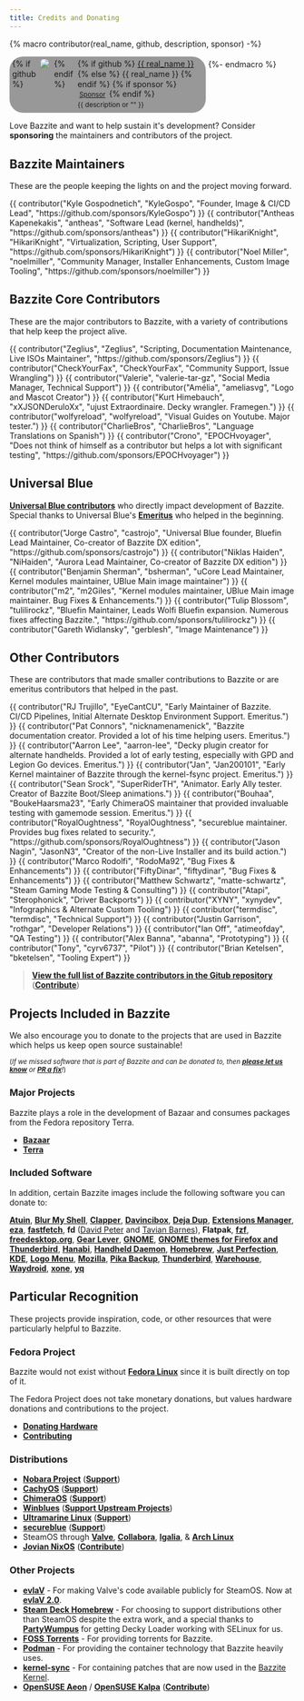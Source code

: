 ```yaml
---
title: Credits and Donating
---
```


{% macro contributor(real_name, github, description, sponsor) -%}
    <div style="
    display: inline-flex;
    flex-direction: row;
    gap: 0.5rem;
    align-items: top;
    background-color: #00000066;
    border-radius: 24px;
    padding: 0.3rem;
    padding-right: 0.4rem;
    min-width: 200px;
    width: 100%;
    max-width: 335px;
    line-height: 1.1rem;"
    >
        {% if github %}
            <img
            src="https://github.com/{{ github }}.png?size=60" class="no-lightbox"
            loading="lazy"
            style="max-height:60px;
                border-radius: 24px;"
            >
        {% endif %}
        <div>
            {% if github %}
                <a href="https://github.com/{{ github }}">{{ real_name }}</a>
            {% else %}
                <span>{{ real_name }}</span>
            {% endif %}
            {% if sponsor %}
                <small>
                  <a
                    href="{{ sponsor }}"
                    style="
                      background-color: var(--md-primary-fg-color);
                      color: var(--md-primary-bg-color);
                      border: none;
                      padding: 1px 3px;
                      border-radius: 24px;"
                  >Sponsor</a>
                </small>
            {% endif %}
            <div><small>{{ description or "" }}</small></div>
        </div>
    </div>
{%- endmacro %}

Love Bazzite and want to help sustain it's development?  Consider **sponsoring** the maintainers and contributors of the project.

## Bazzite Maintainers
These are the people keeping the lights on and the project moving forward.
<div style="display: flex; flex-wrap: wrap; gap: 0.4rem;">
{{ contributor("Kyle Gospodnetich", "KyleGospo", "Founder, Image & CI/CD Lead", "https://github.com/sponsors/KyleGospo") }}
{{ contributor("Antheas Kapenekakis", "antheas", "Software Lead (kernel, handhelds)", "https://github.com/sponsors/antheas") }}
{{ contributor("HikariKnight", "HikariKnight", "Virtualization, Scripting, User Support", "https://github.com/sponsors/HikariKnight") }}
{{ contributor("Noel Miller", "noelmiller", "Community Manager, Installer Enhancements, Custom Image Tooling", "https://github.com/sponsors/noelmiller") }}
</div>

## Bazzite Core Contributors
These are the major contributors to Bazzite, with a variety of contributions that help keep the project alive.

<div style="display: flex; flex-wrap: wrap; gap: 0.4rem;">
{{ contributor("Zeglius", "Zeglius", "Scripting, Documentation Maintenance, Live ISOs Maintainer", "https://github.com/sponsors/Zeglius") }}
{{ contributor("CheckYourFax", "CheckYourFax", "Community Support, Issue Wrangling") }}
{{ contributor("Valerie", "valerie-tar-gz", "Social Media Manager, Technical Support") }}
{{ contributor("Amélia", "ameliasvg", "Logo and Mascot Creator") }}
{{ contributor("Kurt Himebauch", "xXJSONDeruloXx", "ujust Extraordinaire. Decky wrangler. Framegen.") }}
{{ contributor("wolfyreload", "wolfyreload", "Visual Guides on Youtube. Major tester.") }}
{{ contributor("CharlieBros", "CharlieBros", "Language Translations on Spanish") }}
{{ contributor("Crono", "EPOCHvoyager", "Does not think of himself as a contributor but helps a lot with significant testing", "https://github.com/sponsors/EPOCHvoyager") }}

</div>

## Universal Blue
[**Universal Blue contributors**](https://github.com/ublue-os) who directly impact development of Bazzite. Special thanks to Universal Blue's [**Emeritus**](https://github.com/ublue-os/main/blob/main/emeritus.md) who helped in the beginning.

<div style="display: flex; flex-wrap: wrap; gap: 0.4rem;">
{{ contributor("Jorge Castro", "castrojo", "Universal Blue founder, Bluefin Lead Maintainer, Co-creator of Bazzite DX edition", "https://github.com/sponsors/castrojo") }}
{{ contributor("Niklas Haiden", "NiHaiden", "Aurora Lead Maintainer, Co-creator of Bazzite DX edition") }}
{{ contributor("Benjamin Sherman", "bsherman", "uCore Lead Maintainer, Kernel modules maintainer, UBlue Main image maintainer") }}
{{ contributor("m2", "m2Giles", "Kernel modules maintainer, UBlue Main image maintainer. Bug Fixes & Enhancements.") }}
{{ contributor("Tulip Blossom", "tulilirockz", "Bluefin Maintainer, Leads Wolfi Bluefin expansion. Numerous fixes affecting Bazzite.", "https://github.com/sponsors/tulilirockz") }}
{{ contributor("Gareth Widlansky", "gerblesh", "Image Maintenance") }}
</div>

## Other Contributors
These are contributors that made smaller contributions to Bazzite or are emeritus contributors that helped in the past.
<div style="display: flex; flex-wrap: wrap; gap: 0.4rem;">
{{ contributor("RJ Trujillo", "EyeCantCU", "Early Maintainer of Bazzite. CI/CD Pipelines, Initial Alternate Desktop Environment Support. Emeritus.") }}
{{ contributor("Pat Connors", "nicknamenamenick", "Bazzite documentation creator. Provided a lot of his time helping users. Emeritus.") }}
{{ contributor("Aarron Lee", "aarron-lee", "Decky plugin creator for alternate handhelds. Provided a lot of early testing, especially with GPD and Legion Go devices. Emeritus.") }}
{{ contributor("Jan", "Jan200101", "Early Kernel maintainer of Bazzite through the kernel-fsync project. Emeritus.") }}
{{ contributor("Sean Srock", "SuperRiderTH", "Animator. Early Ally tester. Creator of Bazzite Boot/Sleep animations.") }}
{{ contributor("Bouhaa", "BoukeHaarsma23", "Early ChimeraOS maintainer that provided invaluable testing with gamemode session. Emeritus.") }}
{{ contributor("RoyalOughtness", "RoyalOughtness", "secureblue maintainer. Provides bug fixes related to security.", "https://github.com/sponsors/RoyalOughtness") }}
{{ contributor("Jason Nagin", "JasonN3", "Creator of the non-Live Installer and its build action.") }}
{{ contributor("Marco Rodolfi", "RodoMa92", "Bug Fixes & Enhancements") }}
{{ contributor("FiftyDinar", "fiftydinar", "Bug Fixes & Enhancements") }}
{{ contributor("Matthew Schwartz", "matte-schwartz", "Steam Gaming Mode Testing & Consulting") }}
{{ contributor("Atapi", "Sterophonick", "Driver Backports") }}
{{ contributor("XYNY", "xynydev", "Infographics & Alternate Custom Tooling") }}
{{ contributor("termdisc", "termdisc", "Technical Support") }}
{{ contributor("Justin Garrison", "rothgar", "Developer Relations") }}
{{ contributor("Ian Off", "atimeofday", "QA Testing") }}
{{ contributor("Alex Banna", "abanna", "Prototyping") }}
{{ contributor("Tony", "cyrv6737", "Pilot") }}
{{ contributor("Brian Ketelsen", "bketelsen", "Tooling Expert") }}
</div>


>[**View the full list of Bazzite contributors in the Gitub repository**](https://github.com/ublue-os/bazzite/graphs/contributors) ([**Contribute**](/CONTRIBUTE.md))

## Projects Included in Bazzite

We also encourage you to donate to the projects that are used in Bazzite which helps us keep open source sustainable!

<sub>(*If we missed software that is part of Bazzite and can be donated to, then [**please let us know**](https://github.com/KyleGospo/docs.bazzite.gg/issues) or [**PR a fix**](https://github.com/KyleGospo/docs.bazzite.gg/blob/main/src/donations.md)!*)</sub>

### Major Projects
Bazzite plays a role in the development of Bazaar and consumes packages from the Fedora repository Terra.

- [**Bazaar**](https://github.com/sponsors/kolunmi)
- [**Terra**](https://github.com/sponsors/FyraLabs)

### Included Software
In addition, certain Bazzite images include the following software you can donate to:

[**Atuin**](https://github.com/sponsors/atuinsh), [**Blur My Shell**](https://github.com/sponsors/aunetx), [**Clapper**](https://liberapay.com/Clapper), [**Davincibox**](https://ko-fi.com/akzel94), [**Deja Dup**](https://liberapay.com/DejaDup), [**Extensions Manager**](https://github.com/sponsors/mjakeman), [**eza**](https://github.com/sponsors/cafkafk), [**fastfetch**](https://github.com/sponsors/LinusDierheimer), **fd** ([David Peter](https://github.com/sponsors/sharkdp) and [Tavian Barnes](https://github.com/sponsors/tavianator)), **Flatpak**, [**fzf**](https://github.com/sponsors/junegunn), [**freedesktop.org**](https://www.freedesktop.org/wiki/#donations), [**Gear Lever**](https://ko-fi.com/mijorus), [**GNOME**](https://www.gnome.org/donate/), [**GNOME themes for Firefox and Thunderbird**](https://www.patreon.com/rafaelmardojai), [**Hanabi**](https://ko-fi.com/jeffshee), [**Handheld Daemon**](https://github.com/sponsors/antheas), [**Homebrew**](https://github.com/Homebrew/brew#donations), [**Just Perfection**](https://buymeacoffee.com/justperfection), [**KDE**](https://kde.org/donate/), [**Logo Menu**](https://github.com/sponsors/Aryan20), [**Mozilla**](https://foundation.mozilla.org/en/?form=donate&gad_source=1), [**Pika Backup**](https://opencollective.com/pika-backup), [**Thunderbird**](https://www.thunderbird.net/en-US/donate/), [**Warehouse**](https://ko-fi.com/heliguy), [**Waydroid**](https://opencollective.com/waydroid/donate), [**xone**](https://www.paypal.com/donate?hosted_button_id=BWUECKFDNY446), [**yq**](https://github.com/sponsors/mikefarah)

## Particular Recognition
These projects provide inspiration, code, or other resources that were particularly helpful to Bazzite.

### Fedora Project
Bazzite would not exist without [**Fedora Linux**](https://fedoraproject.org/) since it is built directly on top of it.

The Fedora Project does not take monetary donations, but values hardware donations and contributions to the project.

- [**Donating Hardware**](https://fedoraproject.org/wiki/Donations)
- [**Contributing**](https://fedoraproject.org/wiki/Contribute)

### Distributions
- [**Nobara Project**](https://nobaraproject.org/download-nobara/) ([**Support**](https://www.patreon.com/gloriouseggroll))
- [**CachyOS**](https://cachyos.org/) ([**Support**](https://www.patreon.com/CachyOS))
- [**ChimeraOS**](https://chimeraos.org/) ([**Support**](https://opencollective.com/chimeraos/donate))
- [**Winblues**](https://blues.win/) ([**Support Upstream Projects**](https://blues.win/95/thanks/))
- [**Ultramarine Linux**](https://ultramarine-linux.org/) ([**Support**](https://github.com/sponsors/FyraLabs))
- [**secureblue**](https://secureblue.dev/) ([**Support**](https://secureblue.dev/donate))
- SteamOS through [**Valve**](https://www.valvesoftware.com/), [**Collabora**](https://www.collabora.com/), [**Igalia**](https://www.igalia.com/), & [**Arch Linux**](https://archlinux.org/)
- [**Jovian NixOS**](https://jovian-experiments.github.io/Jovian-NixOS/) ([**Contribute**](https://jovian-experiments.github.io/Jovian-NixOS/contributing.html))

### Other Projects
- [**evlaV**](https://gitlab.com/evlaV) - For making Valve's code available publicly for SteamOS. Now at [**evlaV 2.0**](https://github.com/evlaV).
- [**Steam Deck Homebrew**](https://deckbrew.xyz) - For choosing to support distributions other than SteamOS despite the extra work, and a special thanks to [**PartyWumpus**](https://github.com/PartyWumpus) for getting Decky Loader working with SELinux for us.
- [**FOSS Torrents**](https://fosstorrents.com/distributions/bazzite/) - For providing torrents for Bazzite.
- [**Podman**](https://podman.io/) - For providing the container technology that Bazzite heavily uses.
- [**kernel-sync**](https://copr.fedorainfracloud.org/coprs/sentry/kernel-fsync/) - For containing patches that are now used in the [Bazzite Kernel](https://github.com/bazzite-org/kernel-bazzite).
- [**OpenSUSE Aeon**](https://aeondesktop.github.io/) / [**OpenSUSE Kalpa**](https://en.opensuse.org/Portal:Kalpa) ([**Contribute**](https://en.opensuse.org/Portal:How_to_participate))
